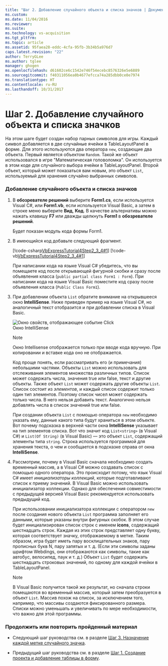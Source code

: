 ```yaml
---
title: "Шаг 2. Добавление случайного объекта и списка значков | Документы Майкрософт"
ms.custom: 
ms.date: 11/04/2016
ms.reviewer: 
ms.suite: 
ms.technology: vs-acquisition
ms.tgt_pltfrm: 
ms.topic: article
ms.assetid: 95faea28-eddc-4cfa-95fb-3b34b5a976d7
caps.latest.revision: "22"
author: TerryGLee
ms.author: tglee
manager: ghogen
ms.openlocfilehash: d61602ce6c1542e746f54ecebc8576326e5e6889
ms.sourcegitcommit: f40311056ea0b4677efcca74a285dbb0ce0e7974
ms.translationtype: HT
ms.contentlocale: ru-RU
ms.lasthandoff: 10/31/2017
---
```

# <a name="step-2-add-a-random-object-and-a-list-of-icons"></a>Шаг 2. Добавление случайного объекта и списка значков
На этом шаге будет создан набор парных символов для игры. Каждый символ добавляется в две случайные ячейки в TableLayoutPanel в форме. Для этого используются два оператора `new`, создающие два объекта. Первый является объектом `Random`. Такой же объект использовался в игре "Математическая головоломка". Он используется в этом коде для случайного выбора ячейки в TableLayoutPanel. Второй объект, который может показаться вам новым, это объект `List`, используемый для хранения случайно выбранных символов.  
  
### <a name="to-add-a-random-object-and-a-list-of-icons"></a>Добавление случайного объекта и списка значков  
  
1.  В **обозревателе решений** выберите **Form1.cs**, если используется Visual C#, или **Form1.vb**, если используется Visual Basic, а затем в строке меню выберите **Вид**, **Код**. В качестве альтернативы можно нажать клавишу **F7** или дважды щелкнуть **Form1** в **обозревателе решений**.  
  
     Будет показан модуль кода формы Form1.  
  
2.  В имеющийся код добавьте следующий фрагмент.  
  
     [!code-csharp[VbExpressTutorial4Step2_3_4#1](../ide/codesnippet/CSharp/step-2-add-a-random-object-and-a-list-of-icons_1.cs)]
     [!code-vb[VbExpressTutorial4Step2_3_4#1](../ide/codesnippet/VisualBasic/step-2-add-a-random-object-and-a-list-of-icons_1.vb)]  
  
     При написании кода на языке Visual C# убедитесь, что вы помещаете код после открывающей фигурной скобки и сразу после объявления класса (`public partial class Form1 : Form`). При написании кода на языке Visual Basic поместите код сразу после объявления класса (`Public Class Form1`).  
  
3.  При добавлении объекта `List` обратите внимание на открывшееся окно **IntelliSense**. Ниже приведен пример на языке Visual C#, но аналогичный текст отобразится и при добавлении списка в Visual Basic.  
  
     ![Окно свойств, отображающее событие Click](../ide/media/express_listintellisense.png "Express_ListIntellisense")  
Окно IntelliSense  
  
    > [!NOTE]
    >  Окно Intellisense отображается только при вводе кода вручную. При копировании и вставке кода оно не отображается.  
  
     Код проще понять, если рассматривать его (и примечания) небольшими частями. Объекты `List` можно использовать для отслеживания элементов множества различных типов. Список может содержать числа, значения true или false, текст и другие объекты. Также объект `List` может содержать другие объекты `List`. Список состоит из *элементов*, и каждый список содержит только один тип элементов. Поэтому список чисел может содержать только числа. В него нельзя добавить текст. Аналогично нельзя добавлять числа в список значений true или false.  
  
     При создании объекта `List` с помощью оператора `new` необходимо указать ему, данные какого типа будут храниться в этом объекте. Вот почему подсказка в верхней части окна **IntelliSense** указывает на тип элементов списка. Вот что значит код `List<string>` (в Visual C#) и `List(Of String)` (в Visual Basic) — это объект `List`, содержащий элементы типа `string`. Строка используется программой для хранения текста, о чем и сообщается в подсказке справа от окна **IntelliSense**.  
  
4.  Рассмотрим, почему в Visual Basic сначала необходимо создать временный массив, а в Visual C# можно создавать список с помощью одного оператора. Это происходит потому, что язык Visual C# имеет *инициализаторы коллекций*, которые подготавливают список к приему значений. В Visual Basic можно использовать инициализатор коллекции. Однако для обеспечения совместимости с предыдущей версией Visual Basic рекомендуется использовать предыдущий код.  
  
     При использовании инициализатора коллекции с оператором `new` после создания нового объекта `List` программа заполняет его данными, которые указаны внутри фигурных скобок. В этом случае будет инициализирован список строк с именем **icons**, содержащий шестнадцать строк. Каждая из этих строк представляет одну букву, которая соответствует значку, отображаемому в метке. Таким образом, игра будет иметь пару восклицательных знаков, пару прописных букв N, пару запятых и т. д. (Если эти символы заданы шрифтом Webdings, они отображаются как символы, такие как автобус, велосипед, паук и т. д.) Объект `List` будет содержать шестнадцать строковых значений, по одному для каждой ячейки в TableLayoutPanel.  
  
    > [!NOTE]
    >  В Visual Basic получится такой же результат, но сначала строки помещаются во временный массив, который затем преобразуется в объект `List`. Массив похож на список, за исключением того, например, что массивы создаются фиксированного размера. Списки можно уменьшать и увеличивать по мере необходимости, что важно для этой программы.  
  
### <a name="to-continue-or-review"></a>Продолжить или повторить пройденный материал  
  
-   Следующий шаг руководства см. в разделе [Шаг 3. Назначение каждой метке случайного значка](../ide/step-3-assign-a-random-icon-to-each-label.md).  
  
-   Предыдущий шаг руководства см. в разделе [Шаг 1. Создание проекта и добавление таблицы в форму](../ide/step-1-create-a-project-and-add-a-table-to-your-form.md).